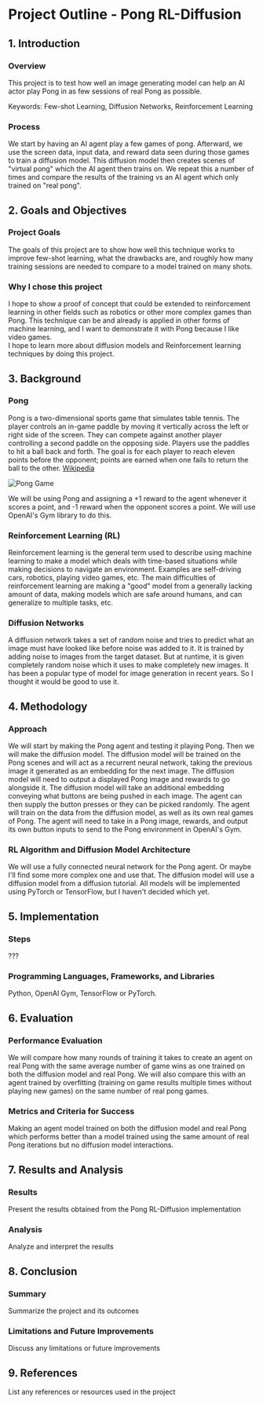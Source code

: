 # Project Outline - Pong RL-Diffusion

## 1. Introduction
### Overview
This project is to test how well an image generating model can help an AI actor play Pong in as few sessions of real Pong as possible.
 
Keywords: Few-shot Learning, Diffusion Networks, Reinforcement Learning

### Process
We start by having an AI agent play a few games of pong. Afterward, we use the screen data, input data, and reward data seen during those games to train a diffusion model.
This diffusion model then creates scenes of "virtual pong" which the AI agent then trains on.
We repeat this a number of times and compare the results of the training vs an AI agent which only trained on "real pong".

## 2. Goals and Objectives
### Project Goals
The goals of this project are to show how well this technique works to improve few-shot learning, what the drawbacks are, and roughly how many training sessions are needed to compare to a model trained on many shots.

### Why I chose this project
I hope to show a proof of concept that could be extended to reinforcement learning in other fields such as robotics or other more complex games than Pong.
This technique can be and already is applied in other forms of machine learning, and I want to demonstrate it with Pong because I like video games.  
I hope to learn more about diffusion models and Reinforcement learning techniques by doing this project.

## 3. Background
### Pong
Pong is a two-dimensional sports game that simulates table tennis.
The player controls an in-game paddle by moving it vertically across the left or right side of the screen.
They can compete against another player controlling a second paddle on the opposing side.
Players use the paddles to hit a ball back and forth.
The goal is for each player to reach eleven points before the opponent;
points are earned when one fails to return the ball to the other.
[Wikipedia](https://en.wikipedia.org/wiki/Pong)  

![Pong Game](https://upload.wikimedia.org/wikipedia/commons/6/62/Pong_Game_Test2.gif)

We will be using Pong and assigning a +1 reward to the agent whenever it scores a point, and -1 reward when the opponent scores a point.
We will use OpenAI's Gym library to do this.

### Reinforcement Learning (RL)
Reinforcement learning is the general term used to describe using machine learning to make a model which deals with time-based situations while making decisions to navigate an environment.
Examples are self-driving cars, robotics, playing video games, etc.
The main difficulties of reinforcement learning are making a "good" model from a generally lacking amount of data, making models which are safe around humans, and can generalize to multiple tasks, etc.

### Diffusion Networks
A diffusion network takes a set of random noise and tries to predict what an image must have looked like before noise was added to it.
It is trained by adding noise to images from the target dataset.
But at runtime, it is given completely random noise which it uses to make completely new images.
It has been a popular type of model for image generation in recent years. So I thought it would be good to use it.

## 4. Methodology
### Approach
We will start by making the Pong agent and testing it playing Pong.
Then we will make the diffusion model.
The diffusion model will be trained on the Pong scenes and will act as a recurrent neural network, taking the previous image it generated as an embedding for the next image.
The diffusion model will need to output a displayed Pong image and rewards to go alongside it.
The diffusion model will take an additional embedding conveying what buttons are being pushed in each image. The agent can then supply the button presses or they can be picked randomly.
The agent will train on the data from the diffusion model, as well as its own real games of Pong.
The agent will need to take in a Pong image, rewards, and output its own button inputs to send to the Pong environment in OpenAI's Gym.

### RL Algorithm and Diffusion Model Architecture
We will use a fully connected neural network for the Pong agent. Or maybe I'll find some more complex one and use that.
The diffusion model will use a diffusion model from a diffusion tutorial.
All models will be implemented using PyTorch or TensorFlow, but I haven't decided which yet.

## 5. Implementation
### Steps
???

### Programming Languages, Frameworks, and Libraries
Python, OpenAI Gym, TensorFlow or PyTorch.

## 6. Evaluation
### Performance Evaluation
We will compare how many rounds of training it takes to create an agent on real Pong with the same average number of game wins as one trained on both the diffusion model and real Pong.
We will also compare this with an agent trained by overfitting (training on game results multiple times without playing new games) on the same number of real pong games.

### Metrics and Criteria for Success
Making an agent model trained on both the diffusion model and real Pong which performs better than a model trained using the same amount of real Pong iterations but no diffusion model interactions.

## 7. Results and Analysis
### Results
Present the results obtained from the Pong RL-Diffusion implementation

### Analysis
Analyze and interpret the results

## 8. Conclusion
### Summary
Summarize the project and its outcomes

### Limitations and Future Improvements
Discuss any limitations or future improvements

## 9. References
List any references or resources used in the project
